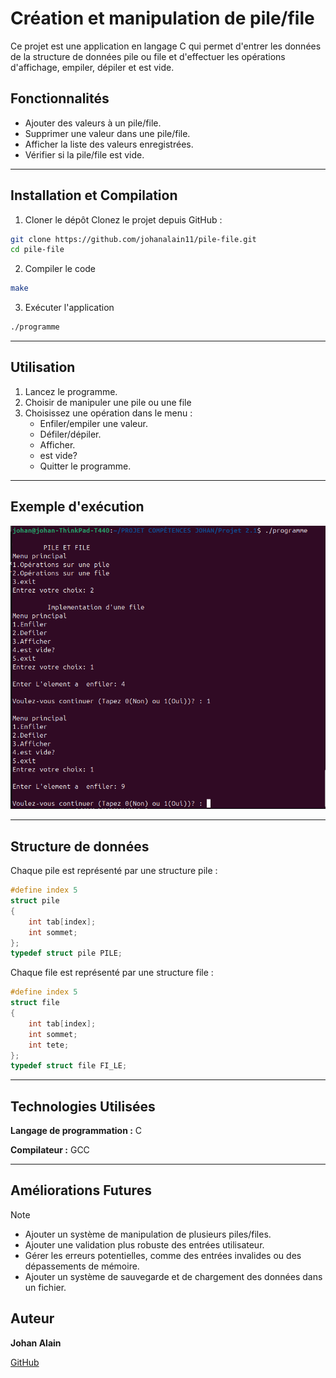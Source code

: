 
# Création et manipulation de pile/file
Ce projet est une application en langage C qui permet d'entrer les données de la structure de données pile ou file et d'effectuer les opérations d'affichage, empiler, dépiler et est vide.


## Fonctionnalités

- Ajouter des valeurs à un pile/file.
- Supprimer une valeur dans une pile/file.
- Afficher la liste des valeurs enregistrées.
- Vérifier si la pile/file est vide.

---
## Installation et Compilation

1. Cloner le dépôt
Clonez le projet depuis GitHub :
```sh
git clone https://github.com/johanalain11/pile-file.git
cd pile-file
```
2. Compiler le code
```sh
make
```
3. Exécuter l'application
```sh
./programme
```

---
## Utilisation
1. Lancez le programme.
2. Choisir de manipuler une pile ou une file
3. Choisissez une opération dans le menu :
    * Enfiler/empiler une valeur.
    * Défiler/dépiler.
    * Afficher.
    * est vide?
    * Quitter le programme.

---
## Exemple d'exécution
![Exemple d'exécution](./exec.png "Capture d'ajout d'étudiant")

---
## Structure de données
Chaque pile est représenté par une structure pile :
```c
#define index 5
struct pile
{
    int tab[index];
    int sommet;
};
typedef struct pile PILE;
```
Chaque file est représenté par une structure file :
```c
#define index 5
struct file
{
    int tab[index];
    int sommet;
    int tete;
};
typedef struct file FI_LE;
```

---
## Technologies Utilisées
**Langage de programmation :** C

**Compilateur :** GCC

---
## Améliorations Futures
>[!NOTE]
>
>* Ajouter un système de manipulation de plusieurs piles/files.
>* Ajouter une validation plus robuste des entrées utilisateur.
>* Gérer les erreurs potentielles, comme des entrées invalides ou des dépassements de mémoire.
>* Ajouter un système de sauvegarde et de chargement des données dans un fichier.

## Auteur
**Johan Alain**

[GitHub](https://github.com/johanalain11/)
